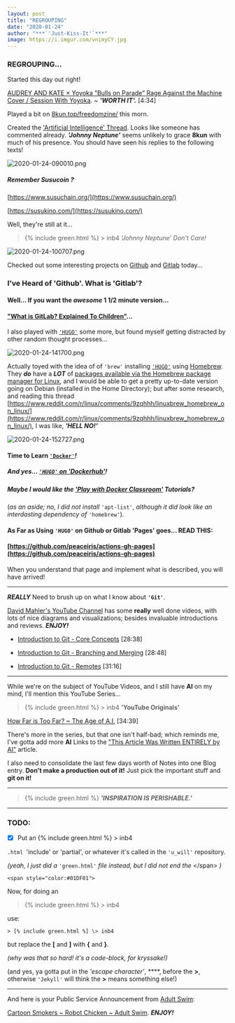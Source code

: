 ```yaml
---
layout: post
title: "REGROUPING"
date: "2020-01-24"
author: "***`'Just-Kiss-It'`***"
image: https://i.imgur.com/vnimyCY.jpg
---
```


### REGROUPING...

Started this day out right!

[AUDREY AND KATE × Yoyoka ”Bulls on Parade” Rage Against the Machine Cover / Session With Yoyoka](https://www.youtube.com/watch?v=6R7lmx8c9_Q). ~ ***'WORTH IT'.*** [4:34]

Played a bit on [8kun.top/freedomzine/](https://8kun.top/freedomzine/) this morn.

Created the ['Artificial Intelligence' Thread](https://8kun.top/freedomzine/res/1339.html). Looks like someone has commented already. ***'Johnny Neptune'*** seems unlikely to grace **8kun** with much of his presence. You should have seen his replies to the following texts!

![2020-01-24-090010.png](https://i.imgur.com/dnbwr9m.png)

##### Remember Susucoin ?

[https://www.susuchain.org/](https://www.susuchain.org/)

[https://susukino.com/](https://susukino.com/)

Well, they're still at it...

> {% include green.html %} \> inb4 *'Johnny Neptune' Don't Care!*

![2020-01-24-100707.png](https://i.imgur.com/0ynrz7O.png)

Checked out some interesting projects on [Github](https://github.com/) and [Gitlab](https://about.gitlab.com/) today...

### I've Heard of 'Github'. What is 'Gitlab'?
#### Well... If you want the ***awesome*** 1 1/2 minute version...
#### ["What is GitLab? Explained To Children"](https://www.youtube.com/watch?v=Wb0ZRY2_-4Q)...

I also played with [`'HUGO'`](https://gohugo.io/) some more, but found myself getting distracted by other random thought processes...

![2020-01-24-141700.png](https://i.imgur.com/59o0v3M.png)

Actually toyed with the idea of of `'brew'` installing [`'HUGO'`](https://gohugo.io/) using [Homebrew](https://brew.sh/). They ***do*** have a ***LOT*** of [packages available via the Homebrew package manager for Linux](https://formulae.brew.sh/formula-linux/), and I would be able to get a pretty up-to-date version going on Debian (installed in the Home Directory); but after some research, and reading this thread [https://www.reddit.com/r/linux/comments/9zqhhh/linuxbrew_homebrew_on_linux/](https://www.reddit.com/r/linux/comments/9zqhhh/linuxbrew_homebrew_on_linux/), I was like, ***'HELL NO!'***

![2020-01-24-152727.png](https://i.imgur.com/MC5XIpI.png)

#### Time to Learn [`'Docker'`](https://www.docker.com/)*!*

##### And yes... [`'HUGO'` on 'Dockerhub'](https://hub.docker.com/r/jojomi/hugo)*!*

##### Maybe I would like the [*'Play with Docker Classroom'*](https://training.play-with-docker.com/) Tutorials?

(*as an aside; no, I did not install* `'apt-list'`, *although it did look like an interdasting dependency of* `'homebrew'`).

#### As Far as Using `'HUGO'` on Github or Gitlab **'Pages'** goes... READ THIS:

#### [https://github.com/peaceiris/actions-gh-pages](https://github.com/peaceiris/actions-gh-pages)

When you understand that page and implement what is described, you will have arrived!

-----

***REALLY*** Need to brush up on what I know about **`'Git'`**.

[David Mahler's YouTube Channel](https://www.youtube.com/channel/UCEoaojfEY_6L5TWWjIn9t9Q) has some **really** well done videos, with lots of nice diagrams and visualizations; besides invaluable introductions and reviews. ***ENJOY!***

- [Introduction to Git - Core Concepts](https://www.youtube.com/watch?v=uR6G2v_WsRA) [28:38]

- [Introduction to Git - Branching and Merging](https://www.youtube.com/watch?v=FyAAIHHClqI) [28:48]

- [Introduction to Git - Remotes](https://www.youtube.com/watch?v=Gg4bLk8cGN) [31:16]

-----

While we're on the subject of YouTube Videos, and I still have **AI** on my mind, I'll mention this YouTube Series...
> {% include green.html %} \> inb4 **'YouTube Originals'**

[How Far is Too Far? ~ The Age of A.I.](https://www.youtube.com/watch?v=UwsrzCVZAb8) [34:39]

There's more in the series, but that one isn't half-bad; which reminds me, I've gotta add more **AI** Links to the ["This Article Was Written ENTIRELY by AI"](2020-01-19-this-article-was-written-entirely-by-ai.md) article.

I also need to consolidate the last few days worth of Notes into one Blog entry. **Don't make a production out of it!** Just pick the important stuff and **git on it!**

-----

> {% include green.html %} ***'INSPIRATION IS PERISHABLE.'***

-----

### TODO:

- [x] Put an {% include green.html %} \> inb4

`.html `'include' or 'partial', or whatever it's called in the `'u_will'` repository.

*(yeah, I just did a* `'green.html'` *file instead, but I did not end the* \</span> *)*

````
<span style="color:#01DF01">
````

Now, for doing an

> {% include green.html %} \> inb4

use:

```
> [% include green.html %] \> inb4
```
but replace the **[** and **]** with **{** and **}**.

*(why was that so hard! it's a code-block, for kryssake!)*

(and yes, ya gotta put in the *'escape character'*, **\**, before the **>**, otherwise `'Jekyll'` will think the **>** means something else!)

-----

And here is your Public Service Announcement from [Adult Swim](https://www.youtube.com/channel/UCgPClNr5VSYC3syrDUIlzLw):

[Cartoon Smokers ~ Robot Chicken ~ Adult Swim](https://www.youtube.com/watch?v=e179eBHrUyQ). ***ENJOY!***
